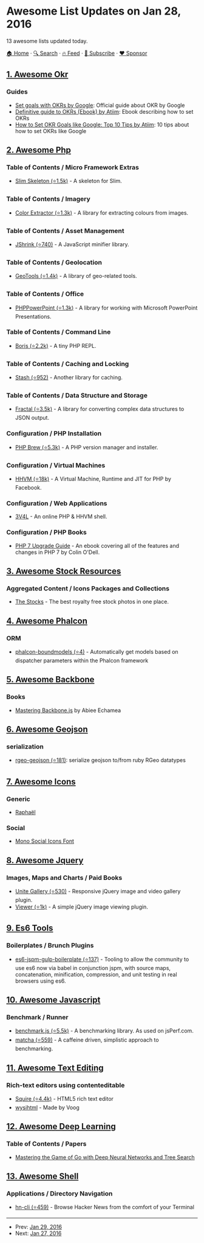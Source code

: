 # Awesome List Updates on Jan 28, 2016

13 awesome lists updated today.

[🏠 Home](/README.md) · [🔍 Search](https://www.trackawesomelist.com/search/) · [🔥 Feed](https://www.trackawesomelist.com/rss.xml) · [📮 Subscribe](https://trackawesomelist.us17.list-manage.com/subscribe?u=d2f0117aa829c83a63ec63c2f&id=36a103854c) · [❤️  Sponsor](https://github.com/sponsors/theowenyoung)



## [1. Awesome Okr](/content/domenicosolazzo/awesome-okr/README.md)

### Guides

*   [Set goals with OKRs by Google](https://rework.withgoogle.com/guides/set-goals-with-okrs/steps/introduction/): Official guide about OKR by Google
*   [Definitive guide to OKRs (Ebook) by Atiim](https://www.atiim.com/resources/definitive-guide-to-okrs/): Ebook describing how to set OKRs
*   [How to Set OKR Goals like Google: Top 10 Tips by Atiim](https://www.atiim.com/resources/okr-top-10-tips/): 10 tips about how to set OKRs like Google

## [2. Awesome Php](/content/ziadoz/awesome-php/README.md)

### Table of Contents / Micro Framework Extras

*   [Slim Skeleton (⭐1.5k)](https://github.com/slimphp/Slim-Skeleton) - A skeleton for Slim.

### Table of Contents / Imagery

*   [Color Extractor (⭐1.3k)](https://github.com/thephpleague/color-extractor) - A library for extracting colours from images.

### Table of Contents / Asset Management

*   [JShrink (⭐740)](https://github.com/tedious/JShrink) - A JavaScript minifier library.

### Table of Contents / Geolocation

*   [GeoTools (⭐1.4k)](https://github.com/thephpleague/geotools) - A library of geo-related tools.

### Table of Contents / Office

*   [PHPPowerPoint (⭐1.3k)](https://github.com/PHPOffice/PHPPresentation) - A library for working with Microsoft PowerPoint Presentations.

### Table of Contents / Command Line

*   [Boris (⭐2.2k)](https://github.com/borisrepl/boris) - A tiny PHP REPL.

### Table of Contents / Caching and Locking

*   [Stash (⭐952)](https://github.com/tedious/Stash) - Another library for caching.

### Table of Contents / Data Structure and Storage

*   [Fractal (⭐3.5k)](https://github.com/thephpleague/fractal) - A library for converting complex data structures to JSON output.

### Configuration / PHP Installation

*   [PHP Brew (⭐5.3k)](https://github.com/phpbrew/phpbrew) - A PHP version manager and installer.

### Configuration / Virtual Machines

*   [HHVM (⭐18k)](https://github.com/facebook/hhvm) - A Virtual Machine, Runtime and JIT for PHP by Facebook.

### Configuration / Web Applications

*   [3V4L](https://3v4l.org/) - An online PHP & HHVM shell.

### Configuration / PHP Books

*   [PHP 7 Upgrade Guide](https://leanpub.com/php7) - An ebook covering all of the features and changes in PHP 7 by Colin O'Dell.

## [3. Awesome Stock Resources](/content/neutraltone/awesome-stock-resources/README.md)

### Aggregated Content / Icons Packages and Collections

*   [The Stocks](http://thestocks.im/) - The best royalty free stock photos in one place.

## [4. Awesome Phalcon](/content/phalcon/awesome-phalcon/README.md)

### ORM

*   [phalcon-boundmodels (⭐4)](https://github.com/SidRoberts/phalcon-boundmodels) - Automatically get models based on dispatcher parameters within the Phalcon framework

## [5. Awesome Backbone](/content/sadcitizen/awesome-backbone/README.md)

### Books

*   [Mastering Backbone.js](http://www.amazon.com/dp/1783288493) by Abiee Echamea

## [6. Awesome Geojson](/content/tmcw/awesome-geojson/README.md)

### serialization

*   [rgeo-geojson (⭐181)](https://github.com/rgeo/rgeo-geojson): serialize geojson to/from ruby RGeo datatypes

## [7. Awesome Icons](/content/vkarampinis/awesome-icons/README.md)

### Generic

*   [Raphaël](http://icons.marekventur.com/)

### Social

*   [Mono Social Icons Font](http://drinchev.github.io/monosocialiconsfont/)

## [8. Awesome Jquery](/content/petk/awesome-jquery/README.md)

### Images, Maps and Charts / Paid Books

*   [Unite Gallery (⭐530)](https://github.com/vvvmax/unitegallery/) - Responsive jQuery image and video gallery plugin.
*   [Viewer (⭐1k)](https://github.com/fengyuanchen/viewer) - A simple jQuery image viewing plugin.

## [9. Es6 Tools](/content/addyosmani/es6-tools/README.md)

### Boilerplates / Brunch Plugins

*   [es6-jspm-gulp-boilerplate (⭐137)](https://github.com/alexweber/es6-jspm-gulp-boilerplate) - Tooling to allow the community to use es6 now via babel in conjunction jspm, with source maps, concatenation, minification, compression, and unit testing in real browsers using es6.

## [10. Awesome Javascript](/content/sorrycc/awesome-javascript/README.md)

### Benchmark / Runner

*   [benchmark.js (⭐5.5k)](https://github.com/bestiejs/benchmark.js) - A benchmarking library. As used on jsPerf.com.
*   [matcha (⭐559)](https://github.com/logicalparadox/matcha) - A caffeine driven, simplistic approach to benchmarking.

## [11. Awesome Text Editing](/content/dok/awesome-text-editing/README.md)

### Rich-text editors using contenteditable

*   [Squire (⭐4.4k)](https://github.com/neilj/Squire) - HTML5 rich text editor
*   [wysihtml](http://wysihtml.com/) - Made by Voog

## [12. Awesome Deep Learning](/content/ChristosChristofidis/awesome-deep-learning/README.md)

### Table of Contents / Papers

*   [Mastering the Game of Go with Deep Neural Networks and Tree Search](http://www.nature.com/nature/journal/v529/n7587/pdf/nature16961.pdf)

## [13. Awesome Shell](/content/alebcay/awesome-shell/README.md)

### Applications / Directory Navigation

*   [hn-cli (⭐459)](https://github.com/rafaelrinaldi/hn-cli) - Browse Hacker News from the comfort of your Terminal

---

- Prev: [Jan 29, 2016](/content/2016/01/29/README.md)
- Next: [Jan 27, 2016](/content/2016/01/27/README.md)